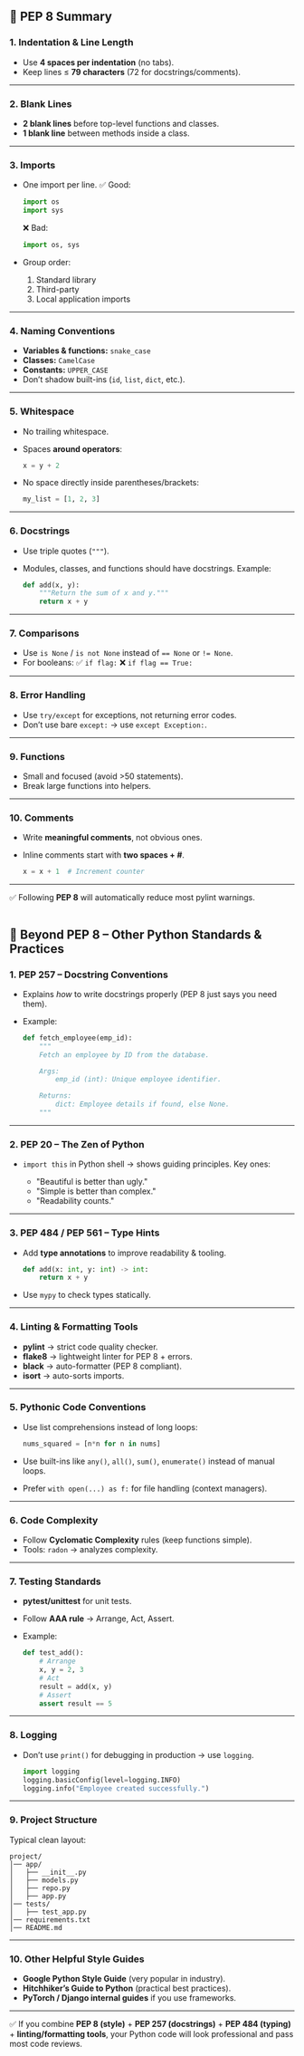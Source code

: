 ## 🐍 **PEP 8 Summary**

### 1. **Indentation & Line Length**

* Use **4 spaces per indentation** (no tabs).
* Keep lines ≤ **79 characters** (72 for docstrings/comments).

---

### 2. **Blank Lines**

* **2 blank lines** before top-level functions and classes.
* **1 blank line** between methods inside a class.

---

### 3. **Imports**

* One import per line.
  ✅ Good:

  ```python
  import os
  import sys
  ```

  ❌ Bad:

  ```python
  import os, sys
  ```
* Group order:

  1. Standard library
  2. Third-party
  3. Local application imports

---

### 4. **Naming Conventions**

* **Variables & functions:** `snake_case`
* **Classes:** `CamelCase`
* **Constants:** `UPPER_CASE`
* Don’t shadow built-ins (`id`, `list`, `dict`, etc.).

---

### 5. **Whitespace**

* No trailing whitespace.
* Spaces **around operators**:

  ```python
  x = y + 2
  ```
* No space directly inside parentheses/brackets:

  ```python
  my_list = [1, 2, 3]
  ```

---

### 6. **Docstrings**

* Use triple quotes (`"""`).
* Modules, classes, and functions should have docstrings.
  Example:

  ```python
  def add(x, y):
      """Return the sum of x and y."""
      return x + y
  ```

---

### 7. **Comparisons**

* Use `is None` / `is not None` instead of `== None` or `!= None`.
* For booleans:
  ✅ `if flag:`
  ❌ `if flag == True:`

---

### 8. **Error Handling**

* Use `try/except` for exceptions, not returning error codes.
* Don’t use bare `except:` → use `except Exception:`.

---

### 9. **Functions**

* Small and focused (avoid >50 statements).
* Break large functions into helpers.

---

### 10. **Comments**

* Write **meaningful comments**, not obvious ones.
* Inline comments start with **two spaces + #**.

  ```python
  x = x + 1  # Increment counter
  ```

---

✅ Following **PEP 8** will automatically reduce most pylint warnings.

```
```

## 🐍 **Beyond PEP 8 – Other Python Standards & Practices**

### 1. **PEP 257 – Docstring Conventions**

* Explains *how* to write docstrings properly (PEP 8 just says you need them).
* Example:

  ```python
  def fetch_employee(emp_id):
      """
      Fetch an employee by ID from the database.

      Args:
          emp_id (int): Unique employee identifier.

      Returns:
          dict: Employee details if found, else None.
      """
  ```

---

### 2. **PEP 20 – The Zen of Python**

* `import this` in Python shell → shows guiding principles.
  Key ones:

  * "Beautiful is better than ugly."
  * "Simple is better than complex."
  * "Readability counts."

---

### 3. **PEP 484 / PEP 561 – Type Hints**

* Add **type annotations** to improve readability & tooling.

  ```python
  def add(x: int, y: int) -> int:
      return x + y
  ```
* Use `mypy` to check types statically.

---

### 4. **Linting & Formatting Tools**

* **pylint** → strict code quality checker.
* **flake8** → lightweight linter for PEP 8 + errors.
* **black** → auto-formatter (PEP 8 compliant).
* **isort** → auto-sorts imports.

---

### 5. **Pythonic Code Conventions**

* Use list comprehensions instead of long loops:

  ```python
  nums_squared = [n*n for n in nums]
  ```
* Use built-ins like `any()`, `all()`, `sum()`, `enumerate()` instead of manual loops.
* Prefer `with open(...) as f:` for file handling (context managers).

---

### 6. **Code Complexity**

* Follow **Cyclomatic Complexity** rules (keep functions simple).
* Tools: `radon` → analyzes complexity.

---

### 7. **Testing Standards**

* **pytest/unittest** for unit tests.
* Follow **AAA rule** → Arrange, Act, Assert.
* Example:

  ```python
  def test_add():
      # Arrange
      x, y = 2, 3
      # Act
      result = add(x, y)
      # Assert
      assert result == 5
  ```

---

### 8. **Logging**

* Don’t use `print()` for debugging in production → use `logging`.

  ```python
  import logging
  logging.basicConfig(level=logging.INFO)
  logging.info("Employee created successfully.")
  ```

---

### 9. **Project Structure**

Typical clean layout:

```
project/
│── app/
│   ├── __init__.py
│   ├── models.py
│   ├── repo.py
│   ├── app.py
│── tests/
│   ├── test_app.py
│── requirements.txt
│── README.md
```

---

### 10. **Other Helpful Style Guides**

* **Google Python Style Guide** (very popular in industry).
* **Hitchhiker’s Guide to Python** (practical best practices).
* **PyTorch / Django internal guides** if you use frameworks.

---

✅ If you combine **PEP 8 (style)** + **PEP 257 (docstrings)** + **PEP 484 (typing)** + **linting/formatting tools**, your Python code will look professional and pass most code reviews.
